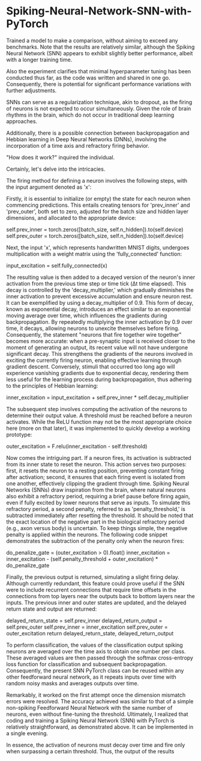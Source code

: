 # Spiking-Neural-Network-SNN-with-PyTorch
Trained a model to make a comparison, without aiming to exceed any benchmarks. Note that the results are relatively similar, although the Spiking Neural Network (SNN) appears to exhibit slightly better performance, albeit with a longer training time.

Also the experiment clarifies that minimal hyperparameter tuning has been conducted thus far, as the code was written and shared in one go. Consequently, there is potential for significant performance variations with further adjustments. 

SNNs can serve as a regularization technique, akin to dropout, as the firing of neurons is not expected to occur simultaneously. Given the role of brain rhythms in the brain, which do not occur in traditional deep learning approaches.

Additionally, there is a possible connection between backpropagation and Hebbian learning in Deep Neural Networks (DNNs), involving the incorporation of a time axis and refractory firing behavior.


"How does it work?" inquired the individual.

Certainly, let's delve into the intricacies.

The firing method for defining a neuron involves the following steps, with the input argument denoted as 'x':

Firstly, it is essential to initialize (or empty) the state for each neuron when commencing predictions. This entails creating tensors for 'prev_inner' and 'prev_outer', both set to zero, adjusted for the batch size and hidden layer dimensions, and allocated to the appropriate device:

self.prev_inner = torch.zeros([batch_size, self.n_hidden]).to(self.device)
self.prev_outer = torch.zeros([batch_size, self.n_hidden]).to(self.device)

Next, the input 'x', which represents handwritten MNIST digits, 
undergoes multiplication with a weight matrix using the 'fully_connected' function:

input_excitation = self.fully_connected(x)

The resulting value is then added to a decayed version of the neuron's inner activation from the previous time step or time tick 
(Δt time elapsed). This decay is controlled by the 'decay_multiplier,' which gradually diminishes the inner activation to prevent excessive accumulation and ensure neuron rest. It can be exemplified by using a decay_multiplier of 0.9. This form of decay, known as exponential decay, introduces an effect similar to an exponential moving average over time, which influences the gradients during backpropagation. By repeatedly multiplying the inner activation by 0.9 over time, it decays, allowing neurons to unexcite themselves before firing. Consequently, the statement "neurons that fire together wire together" becomes more accurate: when a pre-synaptic input is received closer to the moment of generating an output, its recent value will not have undergone significant decay. This strengthens the gradients of the neurons involved in exciting the currently firing neuron, enabling effective learning through gradient descent. Conversely, stimuli that occurred too long ago will experience vanishing gradients due to exponential decay, rendering them less useful for the learning process during backpropagation, thus adhering to the principles of Hebbian learning:

inner_excitation = input_excitation + self.prev_inner * self.decay_multiplier


The subsequent step involves computing the activation of the neurons to determine their output value. A threshold must be reached before a neuron activates. While the ReLU function may not be the most appropriate choice here (more on that later), it was implemented to quickly develop a working prototype:

outer_excitation = F.relu(inner_excitation - self.threshold)


Now comes the intriguing part. If a neuron fires, its activation is subtracted from its inner state to reset the neuron. This action serves two purposes: first, it resets the neuron to a resting position, preventing constant firing after activation; second, it ensures that each firing event is isolated from one another, effectively clipping the gradient through time. Spiking Neural Networks (SNNs) draw inspiration from the brain, where natural neurons also exhibit a refractory period, requiring a brief pause before firing again, even if fully excited by lower neurons that serve as inputs. To simulate this refractory period, a second penalty, referred to as 'penalty_threshold,' is subtracted immediately after resetting the threshold. It should be noted that the exact location of the negative part in the biological refractory period (e.g., axon versus body) is uncertain. To keep things simple, the negative penalty is applied within the neurons. The following code snippet demonstrates the subtraction of the penalty only when the neuron fires:

do_penalize_gate = (outer_excitation > 0).float()
inner_excitation = inner_excitation - (self.penalty_threshold + outer_excitation) * do_penalize_gate


Finally, the previous output is returned, simulating a slight firing delay. Although currently redundant, this feature could prove useful if the SNN were to include recurrent connections that require time offsets in the connections from top layers near the outputs back to bottom layers near the inputs. The previous inner and outer states are updated, and the delayed return state and output are returned:

delayed_return_state = self.prev_inner
delayed_return_output = self.prev_outer
self.prev_inner = inner_excitation
self.prev_outer = outer_excitation
return delayed_return_state, delayed_return_output


To perform classification, the values of the classification output spiking neurons are averaged over the time axis to obtain one number per class. These averaged values are then passed through the softmax cross-entropy loss function for classification and subsequent backpropagation. Consequently, the present SNN PyTorch class can be reused within any other feedforward neural network, as it repeats inputs over time with random noisy masks and averages outputs over time.

Remarkably, it worked on the first attempt once the dimension mismatch errors were resolved. The accuracy achieved was similar to that of a simple non-spiking Feedforward Neural Network with the same number of neurons, even without fine-tuning the threshold. Ultimately, I realized that coding and training a Spiking Neural Network (SNN) with PyTorch is relatively straightforward, as demonstrated above. It can be implemented in a single evening.

In essence, the activation of neurons must decay over time and fire only when surpassing a certain threshold. Thus, the output of the results
